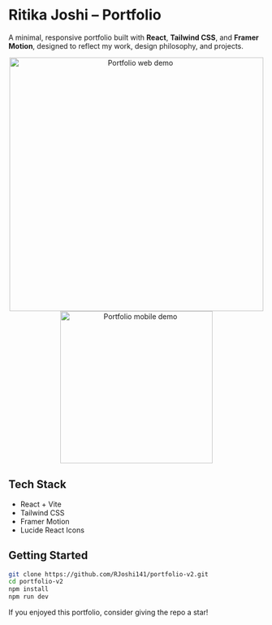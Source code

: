 # Ritika Joshi – Portfolio

A minimal, responsive portfolio built with **React**, **Tailwind CSS**, and **Framer Motion**, designed to reflect my work, design philosophy, and projects.

<p align="center">
  <img src="./portfolio-web-demo.gif" width="500" alt="Portfolio web demo" />
  <br/>
  <img src="./portfolio-mobile-demo.gif" width="300" alt="Portfolio mobile demo" />
</p>

## Tech Stack
- React + Vite  
- Tailwind CSS  
- Framer Motion  
- Lucide React Icons  


## Getting Started

```bash
git clone https://github.com/RJoshi141/portfolio-v2.git
cd portfolio-v2
npm install
npm run dev
```


If you enjoyed this portfolio, consider giving the repo a star!